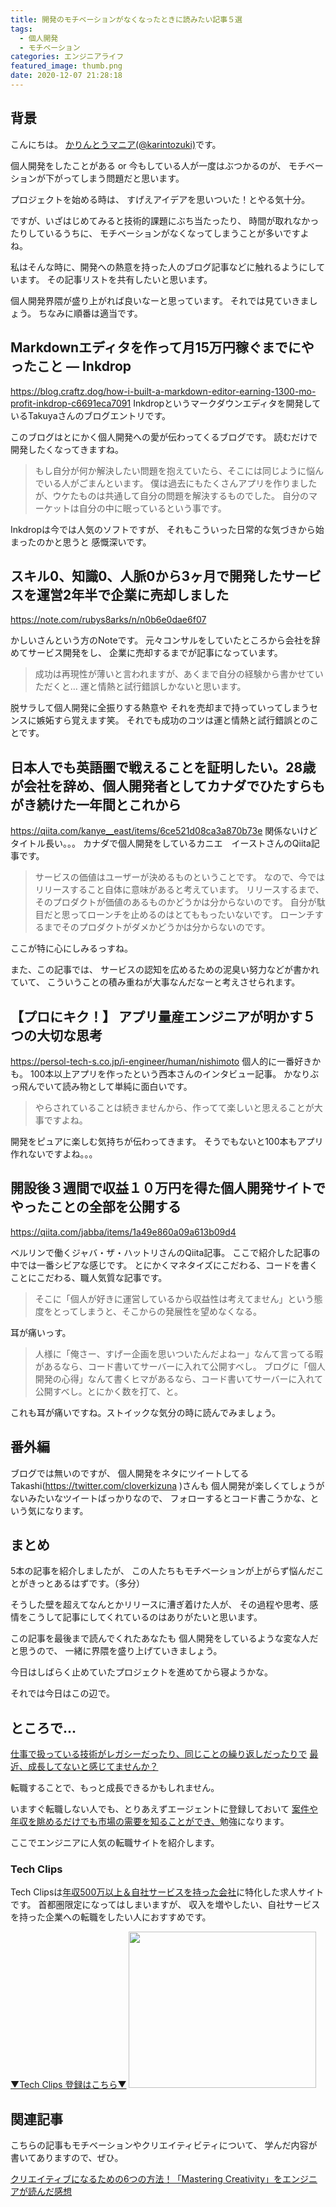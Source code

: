 ```yaml
---
title: 開発のモチベーションがなくなったときに読みたい記事５選
tags:
  - 個人開発
  - モチベーション
categories: エンジニアライフ
featured_image: thumb.png
date: 2020-12-07 21:28:18
---
```



## 背景
こんにちは。 [かりんとうマニア(@karintozuki)](https://twitter.com/karintozuki)です。  

個人開発をしたことがある or 今もしている人が一度はぶつかるのが、
モチベーションが下がってしまう問題だと思います。

<!-- more -->
プロジェクトを始める時は、
すげえアイデアを思いついた！とやる気十分。

ですが、いざはじめてみると技術的課題にぶち当たったり、
時間が取れなかったりしているうちに、
モチベーションがなくなってしまうことが多いですよね。

私はそんな時に、開発への熱意を持った人のブログ記事などに触れるようにしています。
その記事リストを共有したいと思います。

個人開発界隈が盛り上がれば良いなーと思っています。
それでは見ていきましょう。
ちなみに順番は適当です。

## Markdownエディタを作って月15万円稼ぐまでにやったこと — Inkdrop
https://blog.craftz.dog/how-i-built-a-markdown-editor-earning-1300-mo-profit-inkdrop-c6691eca7091
Inkdropというマークダウンエディタを開発しているTakuyaさんのブログエントリです。

このブログはとにかく個人開発への愛が伝わってくるブログです。
読むだけで開発したくなってきますね。

> もし自分が何か解決したい問題を抱えていたら、そこには同じように悩んでいる人がごまんといます。
> 僕は過去にもたくさんアプリを作りましたが、ウケたものは共通して自分の問題を解決するものでした。
> 自分のマーケットは自分の中に眠っているという事です。

Inkdropは今では人気のソフトですが、
それもこういった日常的な気づきから始まったのかと思うと
感慨深いです。

## スキル0、知識0、人脈0から3ヶ月で開発したサービスを運営2年半で企業に売却しました
https://note.com/rubys8arks/n/n0b6e0dae6f07

かしいさんという方のNoteです。
元々コンサルをしていたところから会社を辞めてサービス開発をし、
企業に売却するまでが記事になっています。

> 成功は再現性が薄いと言われますが、あくまで自分の経験から書かせていただくと…
> 運と情熱と試行錯誤しかないと思います。

脱サラして個人開発に全振りする熱意や
それを売却まで持っていってしまうセンスに嫉妬すら覚えます笑。
それでも成功のコツは運と情熱と試行錯誤とのことです。


## 日本人でも英語圏で戦えることを証明したい。28歳が会社を辞め、個人開発者としてカナダでひたすらもがき続けた一年間とこれから
https://qiita.com/kanye__east/items/6ce521d08ca3a870b73e
関係ないけどタイトル長い。。。
カナダで個人開発をしているカニエ　イーストさんのQiita記事です。

> サービスの価値はユーザーが決めるものということです。
> なので、今ではリリースすること自体に意味があると考えています。
> リリースするまで、そのプロダクトが価値のあるものかどうかは分からないのです。
> 自分が駄目だと思ってローンチを止めるのはとてももったいないです。
> ローンチするまでそのプロダクトがダメかどうかは分からないのです。

ここが特に心にしみるっすね。

また、この記事では、
サービスの認知を広めるための泥臭い努力などが書かれていて、
こういうことの積み重ねが大事なんだなーと考えさせられます。


## 【プロにキク！】 アプリ量産エンジニアが明かす５つの大切な思考
https://persol-tech-s.co.jp/i-engineer/human/nishimoto
個人的に一番好きかも。
100本以上アプリを作ったという西本さんのインタビュー記事。
かなりぶっ飛んでいて読み物として単純に面白いです。

> やらされていることは続きませんから、作ってて楽しいと思えることが大事ですよね。

開発をピュアに楽しむ気持ちが伝わってきます。
そうでもないと100本もアプリ作れないですよね。。。

## 開設後３週間で収益１０万円を得た個人開発サイトでやったことの全部を公開する
https://qiita.com/jabba/items/1a49e860a09a613b09d4

ベルリンで働くジャバ・ザ・ハットリさんのQiita記事。
ここで紹介した記事の中では一番シビアな感じです。
とにかくマネタイズにこだわる、コードを書くことにこだわる、職人気質な記事です。

> そこに「個人が好きに運営しているから収益性は考えてません」という態度をとってしまうと、そこからの発展性を望めなくなる。

耳が痛いっす。

> 人様に「俺さー、すげー企画を思いついたんだよねー」なんて言ってる暇があるなら、コード書いてサーバーに入れて公開すべし。
> ブログに「個人開発の心得」なんて書くヒマがあるなら、コード書いてサーバーに入れて公開すべし。とにかく数を打て、と。

これも耳が痛いですね。ストイックな気分の時に読んでみましょう。


## 番外編
ブログでは無いのですが、
個人開発をネタにツイートしてるTakashi(https://twitter.com/cloverkizuna )さんも
個人開発が楽しくてしょうがないみたいなツイートばっかりなので、
フォローするとコード書こうかな、という気になります。


## まとめ
5本の記事を紹介しましたが、
この人たちもモチベーションが上がらず悩んだことがきっとあるはずです。（多分）

そうした壁を超えてなんとかリリースに漕ぎ着けた人が、
その過程や思考、感情をこうして記事にしてくれているのはありがたいと思います。

この記事を最後まで読んでくれたあなたも
個人開発をしているような変な人だと思うので、
一緒に界隈を盛り上げていきましょう。

今日はしばらく止めていたプロジェクトを進めてから寝ようかな。

それでは今日はこの辺で。

## ところで...
<u>仕事で扱っている技術がレガシーだったり、同じことの繰り返しだったりで</u>
<u>最近、成長してないと感じてませんか？</u>

転職することで、もっと成長できるかもしれません。

いますぐ転職しない人でも、とりあえずエージェントに登録しておいて
<u>案件や年収を眺めるだけでも市場の需要を知ることができ、</u>勉強になります。

ここでエンジニアに人気の転職サイトを紹介します。
### Tech Clips
Tech Clipsは<u>年収500万以上＆自社サービスを持った会社</u>に特化した求人サイトです。
首都圏限定になってはしまいますが、
収入を増やしたい、自社サービスを持った企業への転職をしたい人におすすめです。

[▼Tech Clips 登録はこちら▼](https://px.a8.net/svt/ejp?a8mat=3H3JXF+DE94S2+3SWM+61Z81)
<a href="https://px.a8.net/svt/ejp?a8mat=3H3JXF+DE94S2+3SWM+61Z81" rel="nofollow">
<img border="0" width="300" height="250" alt="" src="https://www20.a8.net/svt/bgt?aid=210117795810&wid=001&eno=01&mid=s00000017743001017000&mc=1"></a>
<img border="0" width="1" height="1" src="https://www12.a8.net/0.gif?a8mat=3H3JXF+DE94S2+3SWM+61Z81" alt="">


## 関連記事
こちらの記事もモチベーションやクリエイティビティについて、
学んだ内容が書いてありますので、ぜひ。  

[クリエイティブになるための6つの方法！「Mastering Creativity」をエンジニアが読んだ感想](/2020/09/2020-0920-creativity/)